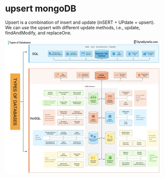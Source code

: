 # upsert mongoDB


Upsert is a combination of insert and update (inSERT + UPdate = upsert). We can use the upsert with different update methods, i.e., update, findAndModify, and replaceOne.


<img src="blog/java/img/upsert_mongoDB2.png" style="display: block; margin-right: auto; margin-left: auto;">